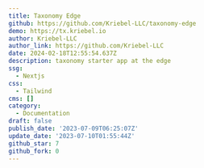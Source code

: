 ```yaml
---
title: Taxonomy Edge
github: https://github.com/Kriebel-LLC/taxonomy-edge
demo: https://tx.kriebel.io
author: Kriebel-LLC
author_link: https://github.com/Kriebel-LLC
date: 2024-02-18T12:55:54.637Z
description: taxonomy starter app at the edge
ssg:
  - Nextjs
css:
  - Tailwind
cms: []
category:
  - Documentation
draft: false
publish_date: '2023-07-09T06:25:07Z'
update_date: '2023-07-10T01:55:44Z'
github_star: 7
github_fork: 0
---
```

